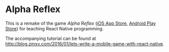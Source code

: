 # Alpha Reflex

This is a remake of the game _Alpha Reflex_ ([iOS App Store](https://itunes.apple.com/app/id1071591514), [Android Play Store](https://play.google.com/store/apps/details?id=com.pretonic.alphareflex)) for teaching React Native programming.

The accompanying tutorial can be found at <http://blog.zmxv.com/2016/01/lets-write-a-mobile-game-with-react-native>.
